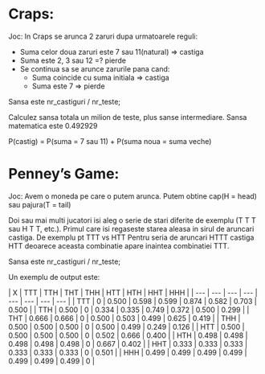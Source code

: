 # Craps:

Joc: In Craps se arunca 2 zaruri dupa urmatoarele reguli:
  - Suma celor doua zaruri este 7 sau 11(natural) => castiga
  - Suma este 2, 3 sau 12 =? pierde
  - Se continua sa se arunce zarurile pana cand:
    - Suma coincide cu suma initiala => castiga
    - Suma este 7 => pierde 

Sansa este nr_castiguri / nr_teste;

Calculez sansa totala un milion de teste, plus sanse intermediare.
Sansa matematica este 0.492929

P(castig) = P(suma = 7 sau 11) + P(suma noua = suma veche)


# Penney’s Game:

Joc: Avem o moneda pe care o putem arunca. Putem obtine cap(H = head) sau pajura(T = tail)

Doi sau mai multi jucatori isi aleg o serie de stari diferite de exemplu (T T T sau H T T, etc.).
Primul care isi regaseste starea aleasa in sirul de aruncari castiga.
De exemplu pt TTT vs HTT
Pentru seria de aruncari HTTT castiga HTT deoarece aceasta combinatie apare inaintea combinatiei TTT.

Sansa este nr_castiguri / nr_teste;

Un exemplu de output este:

| X | TTT | TTH | THT | THH | HTT | HTH | HHT | HHH |
| --- | --- | --- | --- | --- | --- | --- | --- |
| TTT | 0 | 0.500 | 0.598 | 0.599 | 0.874 | 0.582 | 0.703 | 0.500 |
| TTH | 0.500 | 0 | 0.334 | 0.335 | 0.749 | 0.372 | 0.500 | 0.299 |
| THT | 0.666 | 0.666 | 0 | 0.500 | 0.503 | 0.499 | 0.625 | 0.419 |
| THH | 0.500 | 0.500 | 0.500 | 0 | 0.500 | 0.499 | 0.249 | 0.126 |
| HTT | 0.500 | 0.500 | 0.500 | 0.500 | 0 | 0.502 | 0.666 | 0.400 |
| HTH | 0.498 | 0.498 | 0.498 | 0.498 | 0.498 | 0 | 0.667 | 0.402 | 
| HHT | 0.333 | 0.333 | 0.333 | 0.333 | 0.333 | 0.333 | 0 | 0.501 | 
| HHH | 0.499 | 0.499 | 0.499 | 0.499 | 0.499 | 0.499 | 0.499 | 0 |
